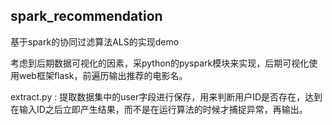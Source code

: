 ## spark_recommendation

基于spark的协同过滤算法ALS的实现demo

考虑到后期数据可视化的因素，采python的pyspark模块来实现，后期可视化使用web框架flask，前遍历输出推荐的电影名。

extract.py : 提取数据集中的user字段进行保存，用来判断用户ID是否存在，达到在输入ID之后立即产生结果，而不是在运行算法的时候才捕捉异常，再输出。